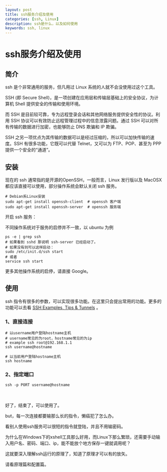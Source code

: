 ```yaml
---
layout: post
title: ssh服务介绍及使用
categories: [ssh, Linux]
description: ssh是什么，以及如何使用
keywords: ssh, linux
---
```


# ssh服务介绍及使用

## 简介
ssh 是个非常通用的服务，但凡用过 Linux 系统的人就不会没使用过这个工具。

SSH (即 Secure Shell)，是一项创建在应用层和传输层基础上的安全协议，为计算机 Shell 提供安全的传输和使用环境。

而 SSH 是目前较可靠，专为远程登录会话和其他网络服务提供安全性的协议。利用 SSH 协议可以有效防止远程管理过程中的信息泄露问题。通过 SSH 可以对所有传输的数据进行加密，也能够防止 DNS 欺骗和 IP 欺骗。

SSH 之另一项优点为其传输的数据可以是经过压缩的，所以可以加快传输的速度。SSH 有很多功能，它既可以代替 Telnet，又可以为 FTP、POP、甚至为 PPP 提供一个安全的“通道”。

## 安装

现在的 ssh 通常指的是开源的OpenSSH，一般而言，Linux 发行版以及 MacOSX 都应该直接可以使用，部分操作系统会默认关闭 ssh 服务。

```shell
# Debian系Linux安装
sudo apt-get install openssh-client  # openssh 客户端
sudo apt-get install openssh-server  # openssh 服务端
```

开启 ssh 服务：

不同操作系统对于服务的启停并不一致，以 ubuntu 为例

```shell
ps -e | grep ssh
# 如果看到 sshd 那说明 ssh-server 已经启动了。
# 如果没有则可以这样启动：
sudo /etc/init.d/ssh start 
# 或者 
service ssh start
```

更多其他操作系统的启停，请直接 Google。

## 使用

ssh 指令有很多的参数，可以实现很多功能。在这里只会提出常用的功能。更多的功能可以去看 [SSH Examples, Tips & Tunnels](https://hackertarget.com/ssh-examples-tunnels/?utm_source=wanqu.co&utm_campaign=Wanqu+Daily&utm_medium=website) 。

### 1、直接连接

```
# 以username用户登陆hostname主机
# username常见的为root，hostname常见的为ip
# example ssh root@192.168.1.1
ssh username@hostname

# 以当前用户登陆hostname主机
ssh hostname

```

### 2、指定端口

```
ssh -p PORT username@hostname
```

<br><br>
好了，结束了，可以使用了。

but，每一次连接都要输那么长的指令，懒癌犯了怎么办。

看别人使用ssh服务可以很短的指令就登陆，并且不用输密码。

为什么在Windows下的xshell工具那么好用，而Linux下那么繁琐，还需要手动输入用户名、密码、端口、ip，能不能放个地方保存一键就调用呢？

这就要深入理解ssh运行的原理了，知道了原理才可以有的放矢。

请看原理篇和配置篇。